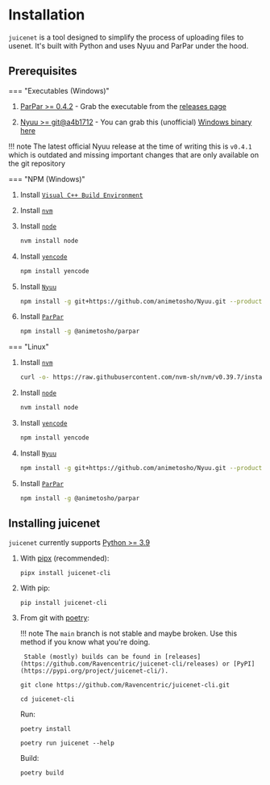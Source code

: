 # Installation

`juicenet` is a tool designed to simplify the process of uploading files to usenet. It's built with Python and uses Nyuu and ParPar under the hood.

## Prerequisites

=== "Executables (Windows)"

1. [ParPar >= 0.4.2](https://github.com/animetosho/ParPar) - Grab the executable from the [releases page](https://github.com/animetosho/ParPar/releases/tag/v0.4.3)

2. [Nyuu >= git@a4b1712](https://github.com/animetosho/Nyuu) - You can grab this (unofficial) [Windows binary here](https://github.com/Ravencentric/Nyuu/releases/latest)

!!! note
    The latest official Nyuu release at the time of writing this is `v0.4.1` which is outdated and missing important changes that are only available on the git repository

=== "NPM (Windows)"

1. Install [`Visual C++ Build Environment`](https://github.com/nodejs/node-gyp#on-windows)

2. Install [`nvm`](https://github.com/coreybutler/nvm-windows/releases/latest)

3. Install [`node`](https://nodejs.org/en)

    ``` bash
    nvm install node
    ```

4. Install [`yencode`](https://github.com/animetosho/node-yencode)

    ``` bash
    npm install yencode
    ```

5. Install [`Nyuu`](https://github.com/animetosho/Nyuu)

    ``` bash
    npm install -g git+https://github.com/animetosho/Nyuu.git --production --unsafe-perm
    ```

6. Install [`ParPar`](https://github.com/animetosho/ParPar)

    ``` bash
    npm install -g @animetosho/parpar
    ```

=== "Linux"

1. Install [`nvm`](https://github.com/nvm-sh/nvm)

    ``` bash
    curl -o- https://raw.githubusercontent.com/nvm-sh/nvm/v0.39.7/install.sh | bash
    ```

2. Install [`node`](https://nodejs.org/en)

    ``` bash
    nvm install node
    ```

3. Install [`yencode`](https://github.com/animetosho/node-yencode)

    ``` bash
    npm install yencode
    ```

4. Install [`Nyuu`](https://github.com/animetosho/Nyuu)

    ``` bash
    npm install -g git+https://github.com/animetosho/Nyuu.git --production --unsafe-perm
    ```

5. Install [`ParPar`](https://github.com/animetosho/ParPar)

    ``` bash
    npm install -g @animetosho/parpar
    ```

## Installing juicenet

`juicenet` currently supports [Python >= 3.9](https://www.python.org/downloads/)

1. With [pipx](https://pypa.github.io/pipx/installation/) (recommended):

    ```console
    pipx install juicenet-cli
    ```

2. With pip:

    ```console
    pip install juicenet-cli
    ```

3. From git with [poetry](https://python-poetry.org/docs/#installation):

    !!! note
        The `main` branch is not stable and maybe broken. Use this method if you know what you're doing.

        Stable (mostly) builds can be found in [releases](https://github.com/Ravencentric/juicenet-cli/releases) or [PyPI](https://pypi.org/project/juicenet-cli/).

    ```console
    git clone https://github.com/Ravencentric/juicenet-cli.git
    ```

    ```console
    cd juicenet-cli
    ```

    Run:

    ```console
    poetry install
    ```

    ```console
    poetry run juicenet --help
    ```

    Build:

    ```console
    poetry build
    ```
